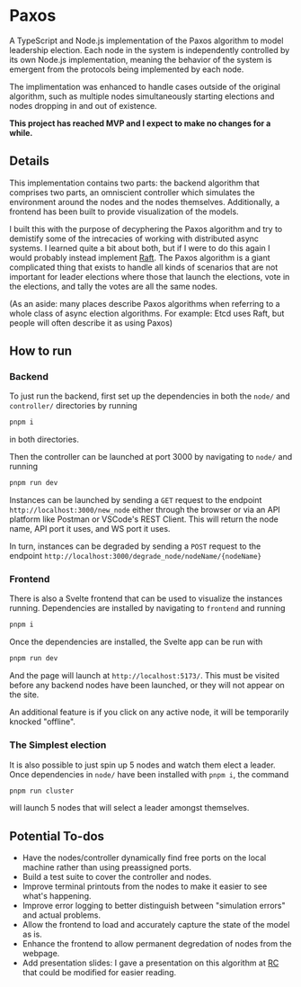 # Paxos

A TypeScript and Node.js implementation of the Paxos algorithm to model leadership election.
Each node in the system is independently controlled by its own Node.js implementation, meaning the behavior of the system is emergent from the protocols being implemented by each node.

The implimentation was enhanced to handle cases outside of the original algorithm, such as multiple nodes simultaneously starting elections and nodes dropping in and out of existence.

**This project has reached MVP and I expect to make no changes for a while.**

## Details

This implementation contains two parts:
the backend algorithm that comprises two parts, an omniscient controller which simulates the environment around the nodes and the nodes themselves.
Additionally, a frontend has been built to provide visualization of the models.

I built this with the purpose of decyphering the Paxos algorithm and try to demistify some of the intrecacies of working with distributed async systems.
I learned quite a bit about both, but if I were to do this again I would probably instead implement [Raft](<https://en.wikipedia.org/wiki/Raft_(algorithm)>).
The Paxos algorithm is a giant complicated thing that exists to handle all kinds of scenarios that are not important for leader elections where those that launch the elections, vote in the elections, and tally the votes are all the same nodes.

(As an aside: many places describe Paxos algorithms when referring to a whole class of async election algorithms.
For example: Etcd uses Raft, but people will often describe it as using Paxos)

## How to run

### Backend

To just run the backend, first set up the dependencies in both the `node/` and `controller/` directories by running

```bash
pnpm i
```

in both directories.

Then the controller can be launched at port 3000 by navigating to `node/` and running

```bash
pnpm run dev
```

Instances can be launched by sending a `GET` request to the endpoint `http://localhost:3000/new_node` either through the browser or via an API platform like Postman or VSCode's REST Client.
This will return the node name, API port it uses, and WS port it uses.

In turn, instances can be degraded by sending a `POST` request to the endpoint `http://localhost:3000/degrade_node/nodeName/{nodeName}`

### Frontend

There is also a Svelte frontend that can be used to visualize the instances running. Dependencies are installed by navigating to `frontend` and running

```bash
pnpm i
```

Once the dependencies are installed, the Svelte app can be run with

```bash
pnpm run dev
```

And the page will launch at `http://localhost:5173/`. This must be visited before any backend nodes have been launched, or they will not appear on the site.

An additional feature is if you click on any active node, it will be temporarily knocked "offline".

### The Simplest election

It is also possible to just spin up 5 nodes and watch them elect a leader. Once dependencies in `node/` have been installed with `pnpm i`, the command

```bash
pnpm run cluster
```

will launch 5 nodes that will select a leader amongst themselves.

## Potential To-dos

- Have the nodes/controller dynamically find free ports on the local machine rather than using preassigned ports.
- Build a test suite to cover the controller and nodes.
- Improve terminal printouts from the nodes to make it easier to see what's happening.
- Improve error logging to better distinguish between "simulation errors" and actual problems.
- Allow the frontend to load and accurately capture the state of the model as is.
- Enhance the frontend to allow permanent degredation of nodes from the webpage.
- Add presentation slides: I gave a presentation on this algorithm at [RC](recurse.com) that could be modified for easier reading.
